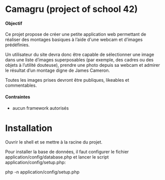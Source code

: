 # Camagru (project of school 42)
#### Objectif
Ce projet propose de créer une petite application web permettant de réaliser des
montages basiques à l’aide d'une webcam et d’images prédéfinies.

Un utilisateur du site devra donc être capable de sélectionner une image dans
une liste d’images superposables (par exemple, des cadres ou des objets à l’utilité douteuse),
prendre une photo depuis sa webcam et admirer le résultat d’un montage digne
de James Cameron.

Toutes les images prises devront être publiques, likeables et commentables.

#### Contraintes
* aucun framework autorisés

# Installation

Ouvrir le shell et se mettre à la racine du projet.

Pour installer la base de données, il faut configurer le fichier application/config/database.php et lancer le script application/config/setup.php:

php -n application/config/setup.php
